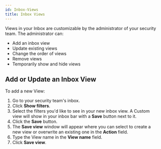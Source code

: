 ```yaml
---
id: Inbox-Views
title: Inbox Views
---
```

Views in your Inbox are customizable by the administrator of your security team. The administrator can:
* Add an inbox view
* Update existing views
* Change the order of views
* Remove views
* Temporarily show and hide views

## Add or Update an Inbox View
To add a new View:
1. Go to your security team's inbox.
2. Click **Show filters**.
3. Select the filters you'd like to see in your new inbox view. A Custom view will show in your inbox bar with a **Save** button next to it.
4. Click the **Save** button.
5. The **Save view** window will appear where you can select to create a new view or overwrite an existing one in the **Action** field.  
6. Type the View name in the **View name** field. 
7. Click **Save view**.
